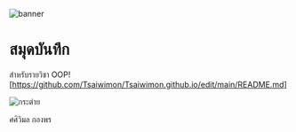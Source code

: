 ![banner](https://picsum.photos/800/250)

# สมุดบันทึก

สำหรับรายวิชา OOP![https://github.com/Tsaiwimon/Tsaiwimon.github.io/edit/main/README.md]

![กระต่าย](https://github.com/Tsaiwimon/Tsaiwimon.github.io/assets/159878347/3e5d2cc0-1682-4839-9575-bf09fc2f708d)

ศศิวิมล กองพร
